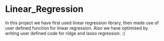 # Linear_Regression
In this project we have first used linear regression library, then made use of user defined function for linear regression.
Also we have optimised by writing user defined code for ridge and lasso regression.
:)
